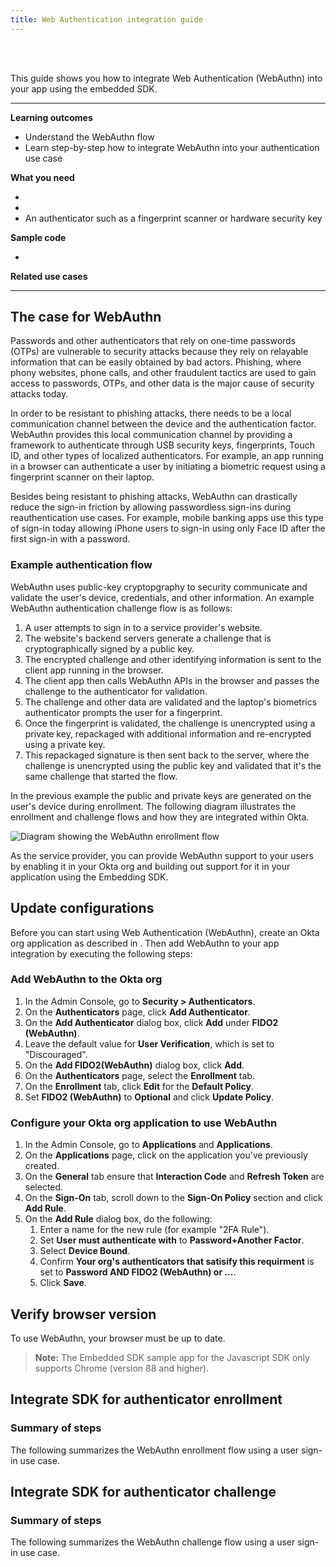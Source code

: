 ```yaml
---
title: Web Authentication integration guide
---
```


<div class="oie-embedded-sdk">

<ApiLifecycle access="ie" /><br>
<ApiLifecycle access="Limited GA" /><br>

<StackSelector />

This guide shows you how to integrate Web Authentication (WebAuthn) into your app using the embedded SDK.

---
**Learning outcomes**

* Understand the WebAuthn flow
* Learn step-by-step how to integrate WebAuthn into your authentication use case

**What you need**

* <StackSnippet snippet="orgconfigurepwdonly" />
* <StackSnippet snippet="oiesdksetup" />
* An authenticator such as a fingerprint scanner or hardware security key

**Sample code**

* <StackSnippet snippet="samplecode" />

**Related use cases**

<StackSnippet snippet="relatedusecases" />

---

## The case for WebAuthn

Passwords and other authenticators that rely on one-time passwords (OTPs) are vulnerable to security attacks because they rely on relayable information that can be easily obtained by bad actors. Phishing, where phony websites, phone calls, and other fraudulent tactics are used to gain access to passwords, OTPs, and other data is the major cause of security attacks today.

In order to be resistant to phishing attacks, there needs to be a local communication channel between the device and the authentication factor. WebAuthn provides this local communication channel by providing a framework to authenticate through USB security keys, fingerprints, Touch ID, and other types of localized authenticators. For example, an app running in a browser can authenticate a user by initiating a biometric request using a fingerprint scanner on their laptop.

Besides being resistant to phishing attacks, WebAuthn can drastically reduce the sign-in friction by allowing passwordless sign-ins during reauthentication use cases. For example, mobile banking apps use this type of sign-in today allowing iPhone users to sign-in using only Face ID after the first sign-in with a password.

### Example authentication flow

WebAuthn uses public-key cryptopgraphy to security communicate and validate the user's device, credentials, and other information. An example WebAuthn authentication challenge flow is as follows:

1. A user attempts to sign in to a service provider's website.
1. The website's backend servers generate a challenge that is cryptographically signed by a public key.
1. The encrypted challenge and other identifying information is sent to the client app running in the browser.
1. The client app then calls WebAuthn APIs in the browser and passes the challenge to the authenticator for validation.
1. The challenge and other data are validated and the laptop's biometrics authenticator prompts the user for a fingerprint.
1. Once the fingerprint is validated, the challenge is unencrypted using a private key, repackaged with additional information and re-encrypted using a private key.
1. This repackaged signature is then sent back to the server, where the challenge is unencrypted using the public key and validated that it's the same challenge that started the flow.

In the previous example the public and private keys are generated on the user's device during enrollment. The following diagram illustrates the enrollment and challenge flows and how they are integrated within Okta.

<div class="common-image-format">

![Diagram showing the WebAuthn enrollment flow](/img/authenticators/authenticators-webauthn-flow-overview.png)

</div>

As the service provider, you can provide WebAuthn support to your users by enabling it in your Okta org and building out support for it in your application using the Embedding SDK.

## Update configurations

Before you can start using Web Authentication (WebAuthn), create an Okta org application as described in <StackSnippet snippet="orgconfigurepwdonly" inline/>. Then add WebAuthn to your app integration by executing the following steps:

### Add WebAuthn to the Okta org

1. In the Admin Console, go to **Security > Authenticators**.
1. On the **Authenticators** page, click **Add Authenticator**.
1. On the **Add Authenticator** dialog box, click **Add** under **FIDO2 (WebAuthn)**.
1. Leave the default value for **User Verification**, which is set to "Discouraged".
1. On the **Add FIDO2(WebAuthn)** dialog box, click **Add**.
1. On the **Authenticators** page, select the **Enrollment** tab.
1. On the **Enrollment** tab, click **Edit** for the **Default Policy**.
1. Set **FIDO2 (WebAuthn)** to **Optional** and click **Update Policy**.

### Configure your Okta org application to use WebAuthn

1. In the Admin Console, go to **Applications** and **Applications**.
1. On the **Applications** page, click on the application you've previously created.
1. On the **General** tab ensure that **Interaction Code** and **Refresh Token** are selected.
1. On the **Sign-On** tab, scroll down to the **Sign-On Policy** section and click **Add Rule**.
1. On the **Add Rule** dialog box, do the following:
   1. Enter a name for the new rule (for example "2FA Rule").
   1. Set **User must authenticate with** to **Password+Another Factor**.
   1. Select **Device Bound**.
   1. Confirm **Your org's authenticators that satisify this requirment** is set to **Password AND FIDO2 (WebAuthn) or ...**.
   1. Click **Save**.

## Verify browser version

To use WebAuthn, your browser must be up to date.

> **Note:** The Embedded SDK sample app for the Javascript SDK only supports Chrome (version 88 and higher).

## Integrate SDK for authenticator enrollment

### Summary of steps

The following summarizes the WebAuthn enrollment flow using a user sign-in use case.

<StackSnippet snippet="enrollmentintegrationsummary" />

<StackSnippet snippet="enrollmentintegrationsteps" />

## Integrate SDK for authenticator challenge

### Summary of steps

The following summarizes the WebAuthn challenge flow using a user sign-in use case.

<StackSnippet snippet="challengeintegrationsummary" />

<StackSnippet snippet="challengeintegrationsteps" />

</div>
